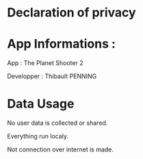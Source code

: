 # Declaration of privacy

# App Informations :
App : The Planet Shooter 2

Developper : Thibault PENNING


# Data Usage

No user data is collected or shared.

Everything run localy.

Not connection over internet is made.